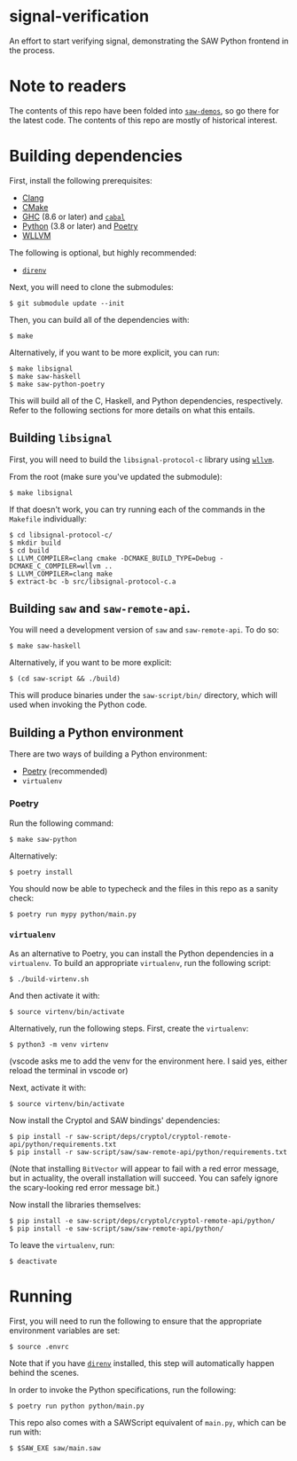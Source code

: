 # signal-verification

An effort to start verifying signal, demonstrating the SAW Python frontend in the process.

# Note to readers

The contents of this repo have been folded into
[`saw-demos`](https://github.com/GaloisInc/saw-demos), so go there for the
latest code. The contents of this repo are mostly of historical interest.

# Building dependencies

First, install the following prerequisites:

* [Clang](https://clang.llvm.org/)
* [CMake](https://cmake.org/)
* [GHC](https://www.haskell.org/ghc/) (8.6 or later) and [`cabal`](https://www.haskell.org/cabal/)
* [Python](https://www.python.org/) (3.8 or later) and [Poetry](https://python-poetry.org/)
* [WLLVM](https://github.com/travitch/whole-program-llvm)

The following is optional, but highly recommended:

* [`direnv`](https://direnv.net/)

Next, you will need to clone the submodules:

```
$ git submodule update --init
```

Then, you can build all of the dependencies with:

```
$ make
```

Alternatively, if you want to be more explicit, you can run:

```
$ make libsignal
$ make saw-haskell
$ make saw-python-poetry
```

This will build all of the C, Haskell, and Python dependencies, respectively.
Refer to the following sections for more details on what this entails.

## Building `libsignal`

First, you will need to build the `libsignal-protocol-c` library using
[`wllvm`](https://github.com/travitch/whole-program-llvm).

From the root (make sure you've updated the submodule):

```
$ make libsignal
```

If that doesn't work, you can try running each of the commands in the `Makefile` individually:

```
$ cd libsignal-protocol-c/
$ mkdir build
$ cd build
$ LLVM_COMPILER=clang cmake -DCMAKE_BUILD_TYPE=Debug -DCMAKE_C_COMPILER=wllvm ..
$ LLVM_COMPILER=clang make
$ extract-bc -b src/libsignal-protocol-c.a
```

## Building `saw` and `saw-remote-api`.

You will need a development version of `saw` and `saw-remote-api`. To do so:

```
$ make saw-haskell
```

Alternatively, if you want to be more explicit:

```
$ (cd saw-script && ./build)
```

This will produce binaries under the `saw-script/bin/` directory, which will
used when invoking the Python code.

## Building a Python environment

There are two ways of building a Python environment:

* [Poetry](https://python-poetry.org/) (recommended)
* `virtualenv`

### Poetry

Run the following command:

```
$ make saw-python
```

Alternatively:

```
$ poetry install
```

You should now be able to typecheck and the files in this repo as a sanity
check:

```
$ poetry run mypy python/main.py
```

### `virtualenv`

As an alternative to Poetry, you can install the Python dependencies in a
`virtualenv`. To build an appropriate `virtualenv`, run the following script:

```
$ ./build-virtenv.sh
```

And then activate it with:

```
$ source virtenv/bin/activate
```

Alternatively, run the following steps. First, create the `virtualenv`:

```
$ python3 -m venv virtenv
```

(vscode asks me to add the venv for the environment here. I said yes, either reload the terminal in vscode or)

Next, activate it with:

```
$ source virtenv/bin/activate
```

Now install the Cryptol and SAW bindings' dependencies:

```
$ pip install -r saw-script/deps/cryptol/cryptol-remote-api/python/requirements.txt
$ pip install -r saw-script/saw/saw-remote-api/python/requirements.txt
```

(Note that installing `BitVector` will appear to fail with a red error message,
but in actuality, the overall installation will succeed. You can safely ignore
the scary-looking red error message bit.)

Now install the libraries themselves:

```
$ pip install -e saw-script/deps/cryptol/cryptol-remote-api/python/
$ pip install -e saw-script/saw/saw-remote-api/python/
```

To leave the `virtualenv`, run:

```
$ deactivate
```

# Running

First, you will need to run the following to ensure that the appropriate
environment variables are set:

```
$ source .envrc
```

Note that if you have [`direnv`](https://direnv.net/) installed, this step will
automatically happen behind the scenes.

In order to invoke the Python specifications, run the following:

```
$ poetry run python python/main.py
```

This repo also comes with a SAWScript equivalent of `main.py`, which can be
run with:

```
$ $SAW_EXE saw/main.saw
```
